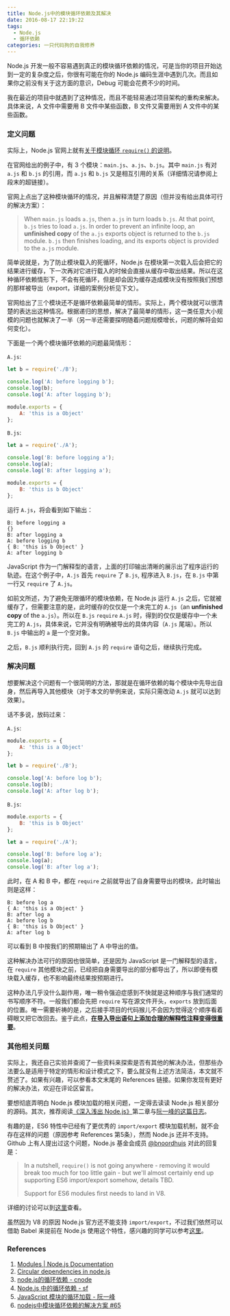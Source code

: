 ```yaml
---
title: Node.js中的模块循环依赖及其解决
date: 2016-08-17 22:19:22
tags:
  - Node.js
  - 循环依赖
categories: 一只代码狗的自我修养
---
```

Node.js 开发一般不容易遇到真正的模块循环依赖的情况，可是当你的项目开始达到一定的复杂度之后，你很有可能在你的 Node.js 编码生涯中遇到几次。而且如果你之前没有关于这方面的意识，Debug 可能会花费不少的时间。

我在最近的项目中就遇到了这种情况，而且不能轻易通过项目架构的重构来解决。具体来说，A 文件中需要用 B 文件中某些函数，B 文件又需要用到 A 文件中的某些函数。
<!-- more -->

### 定义问题

实际上，Node.js 官网上就有[关于模块循环 `require()` 的说明](https://nodejs.org/api/modules.html#modules_cycles)。

在官网给出的例子中，有 3 个模块：`main.js`、`a.js`、`b.js`。其中 `main.js` 有对 `a.js` 和 `b.js` 的引用，而 `a.js` 和 `b.js` 又是相互引用的关系（详细情况请参阅上段末的超链接）。

官网上点出了这种模块循环的情况，并且解释清楚了原因（但并没有给出具体可行的解决方案）：
> When `main.js` loads `a.js`, then `a.js` in turn loads `b.js`. At that point, `b.js` tries to load `a.js`. In order to prevent an infinite loop, an **unfinished copy** of the `a.js` exports object is returned to the `b.js` module. `b.js` then finishes loading, and its exports object is provided to the `a.js` module.

简单说就是，为了防止模块载入的死循环，Node.js 在模块第一次载入后会把它的结果进行缓存，下一次再对它进行载入的时候会直接从缓存中取出结果。所以在这种循环依赖情形下，不会有死循环，但是却会因为缓存造成模块没有按照我们预想的那样被导出（export，详细的案例分析见下文）。

官网给出了三个模块还不是循环依赖最简单的情形。实际上，两个模块就可以很清楚的表达出这种情况。根据递归的思想，解决了最简单的情形，这一类任意大小规模的问题也就解决了一半（另一半还需要探明随着问题规模增长，问题的解将会如何变化）。

下面是一个两个模块循环依赖的问题最简情形：

`A.js`:
```js
let b = require('./B');

console.log('A: before logging b');
console.log(b);
console.log('A: after logging b');

module.exports = {
    A: 'this is a Object'
};
```

`B.js`:
```js
let a = require('./A');

console.log('B: before logging a');
console.log(a);
console.log('B: after logging a');

module.exports = {
    B: 'this is b Object'
};
```

运行 `A.js`，将会看到如下输出：
```
B: before logging a
{}
B: after logging a
A: before logging b
{ B: 'this is b Object' }
A: after logging b
```

JavaScript 作为一门解释型的语言，上面的打印输出清晰的展示出了程序运行的轨迹。在这个例子中，`A.js` 首先 `require` 了 `B.js`, 程序进入 `B.js`，在 `B.js` 中第一行又 `require` 了 `A.js`。

如前文所述，为了避免无限循环的模块依赖，在 Node.js 运行 `A.js` 之后，它就被缓存了，但需要注意的是，此时缓存的仅仅是一个未完工的 `A.js`（an **unfinished copy** of the `a.js`）。所以在 `B.js` `require` `A.js` 时，得到的仅仅是缓存中一个未完工的 `A.js`，具体来说，它并没有明确被导出的具体内容（`A.js` 尾端）。所以 `B.js` 中输出的 `a` 是一个空对象。

之后，`B.js` 顺利执行完，回到 `A.js` 的 `require` 语句之后，继续执行完成。


### 解决问题

想要解决这个问题有一个很简明的方法，那就是在循环依赖的每个模块中先导出自身，然后再导入其他模块（对于本文的举例来说，实际只需改动 `A.js` 就可以达到效果）。

话不多说，放码过来：

`A.js`:
```js
module.exports = {
    A: 'this is a Object'
};

let b = require('./B');

console.log('A: before log b');
console.log(b);
console.log('A: after log b');
```

`B.js`:
```js
module.exports = {
    B: 'this is b Object'
};

let a = require('./A');

console.log('B: before log a');
console.log(a);
console.log('B: after log a');
```

此时，在 A 和 B 中，都在 `require` 之前就导出了自身需要导出的模块，此时输出则是这样：
```
B: before log a
{ A: 'this is a Object' }
B: after log a
A: before log b
{ B: 'this is b Object' }
A: after log b
```

可以看到 B 中按我们的预期输出了 A 中导出的值。

这种解决办法可行的原因也很简单，还是因为 JavaScript 是一门解释型的语言，在 `require` 其他模块之前，已经把自身需要导出的部分都导出了，所以即便有模块载入缓存，也不影响最终结果按预期进行。

这种办法几乎没什么副作用，唯一稍令强迫症感到不快就是这种顺序与我们通常的书写顺序不符。一般我们都会先把 `require` 写在源文件开头，`exports` 放到后面的位置。唯一需要祈祷的是，之后接手项目的代码猴儿不会因为觉得这个顺序看着碍眼又把它改回去。鉴于此点，<u>**在导入导出语句上添加合理的解释性注释变得很重要**</u>。

### 其他相关问题

实际上，我还自己实验并查阅了一些资料来探索是否有其他的解决办法，但那些办法要么是适用于特定的情形和设计模式之下，要么就没有上述方法简洁，本文就不赘述了。如果有兴趣，可以参看本文末尾的 References 链接。如果你发现有更好的解决办法，欢迎在评论区留言。

要想彻底弄明白 Node.js 模块加载的相关问题，一定得去读读 Node.js 相关部分的源码。其次，推荐阅读[《深入浅出 Node.js》](https://book.douban.com/subject/25768396/)第二章与[阮一峰的这篇日志](http://www.ruanyifeng.com/blog/2015/05/require.html)。

有趣的是，ES6 特性中已经有了更优秀的 `import/export` 模块加载机制，就不会存在这样的问题（原因参考 References 第5条），然而 Node.js 还并不支持。Github 上有人提出过这个问题，Node.js 基金会成员 [@bnoordhuis](https://github.com/bnoordhuis) 对此的回复是：

> In a nutshell, `require()` is not going anywhere - removing it would break too much for too little gain - but we'll almost certainly end up supporting ES6 import/export somehow, details TBD.
>
> Support for ES6 modules first needs to land in V8.

详细的讨论可以到[这里](https://github.com/nodejs/help/issues/53)查看。

虽然因为 V8 的原因 Node.js 官方还不能支持 `import/export`，不过我们依然可以借助 Babel 来提前在 Node.js 使用这个特性，感兴趣的同学可以参考[这里](http://taobaofed.org/blog/2016/01/07/find-back-the-lost-es6-features-in-nodejs/)。 

### References
1. [Modules | Node.js Documentation](https://nodejs.org/api/modules.html#modules_cycles)
2. [Circular dependencies in node.js](https://coderwall.com/p/myzvmg/circular-dependencies-in-node-js)
3. [node.js的循环依赖 - cnode](https://cnodejs.org/topic/4f16442ccae1f4aa27001045)
4. [Node.js 中的循环依赖 - sf](https://segmentfault.com/a/1190000004151411)
5. [JavaScript 模块的循环加载 - 阮一峰](http://www.ruanyifeng.com/blog/2015/11/circular-dependency.html)
6. [nodejs中模块循环依赖的解决方案 #65](https://github.com/Gaubee/blog/issues/65)
